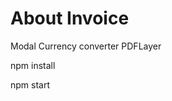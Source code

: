 # About Invoice

Modal
Currency converter
PDFLayer

<!-- Pertama Jalankan  -->
npm install

<!-- yang kedua jalankan -->
npm start